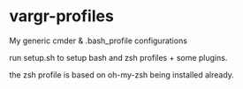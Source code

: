 # vargr-profiles
My generic cmder & .bash_profile configurations

run setup.sh to setup bash and zsh profiles + some plugins.

the zsh profile is based on oh-my-zsh being installed already.
